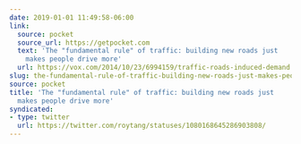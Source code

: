 ```yaml
---
date: 2019-01-01 11:49:58-06:00
link:
  source: pocket
  source_url: https://getpocket.com
  text: 'The "fundamental rule" of traffic: building new roads just
    makes people drive more'
  url: https://vox.com/2014/10/23/6994159/traffic-roads-induced-demand
slug: the-fundamental-rule-of-traffic-building-new-roads-just-makes-people-drive-more
source: pocket
title: 'The "fundamental rule" of traffic: building new roads just
  makes people drive more'
syndicated:
- type: twitter
  url: https://twitter.com/roytang/statuses/1080168645286903808/
---
```


